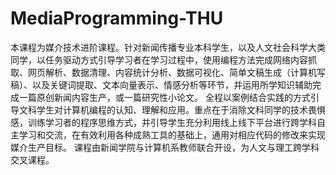 # MediaProgramming-THU
本课程为媒介技术进阶课程。针对新闻传播专业本科学生，以及人文社会科学大类同学，以任务驱动方式引导学习者在学习过程中，使用编程方法完成网络内容抓取、网页解析、数据清理、内容统计分析、数据可视化、简单文稿生成（计算机写稿）、以及关键词提取、文本向量表示、情感分析等环节，并运用所学知识辅助完成一篇原创新闻内容生产，或一篇研究性小论文。 全程以案例结合实践的方式引导文科学生对计算机编程的认知、理解和应用。重点在于消除文科同学的技术畏惧感，训练学习者的程序思维方式，并引导学生充分利用线上线下平台进行跨学科自主学习和交流，在有效利用各种成熟工具的基础上，通用对相应代码的修改来实现媒介生产目标。 课程由新闻学院与计算机系教师联合开设，为人文与理工跨学科交叉课程。
